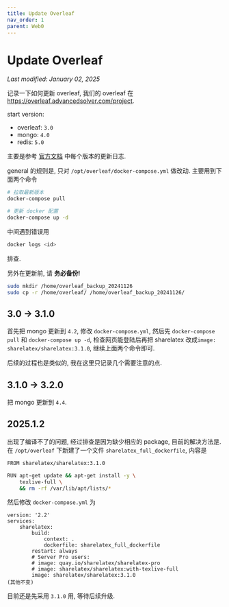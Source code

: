 ```yaml
---
title: Update Overleaf
nav_order: 1
parent: Web0
---
```


# Update Overleaf
*Last modified: January 02, 2025*

记录一下如何更新 overleaf, 我们的 overleaf 在 <https://overleaf.advancedsolver.com/project>.

start version:

- overleaf: `3.0`
- mongo: `4.0`
- redis: `5.0`

主要是参考 [官方文档](https://github.com/overleaf/overleaf/wiki#release-notes) 中每个版本的更新日志.

general 的规则是, 只对 `/opt/overleaf/docker-compose.yml` 做改动. 主要用到下面两个命令

``` bash
# 拉取最新版本
docker-compose pull

# 更新 docker 配置
docker-compose up -d

```

中间遇到错误用

``` bash
docker logs <id> 
```

排查.

另外在更新前, 请 **务必备份!**

``` bash
sudo mkdir /home/overleaf_backup_20241126
sudo cp -r /home/overleaf/ /home/overleaf_backup_20241126/
```

## 3.0 -> 3.1.0

首先把 mongo 更新到 `4.2`, 修改 `docker-compose.yml`, 然后先 `docker-compose pull` 和 `docker-compose up -d`, 检查网页能登陆后再把 sharelatex 改成`image: sharelatex/sharelatex:3.1.0`, 继续上面两个命令即可.

后续的过程也是类似的, 我在这里只记录几个需要注意的点.

## 3.1.0 -> 3.2.0

把 mongo 更新到 `4.4`.

## 2025.1.2

出现了编译不了的问题, 经过排查是因为缺少相应的 package, 目前的解决方法是. 在 `/opt/overleaf` 下新建了一个文件 `sharelatex_full_dockerfile`, 内容是

``` bash
FROM sharelatex/sharelatex:3.1.0

RUN apt-get update && apt-get install -y \
    texlive-full \
    && rm -rf /var/lib/apt/lists/*
```

然后修改 `docker-compose.yml` 为

``` text
version: '2.2'
services:
    sharelatex:
        build:
            context: .
            dockerfile: sharelatex_full_dockerfile
        restart: always
        # Server Pro users:
        # image: quay.io/sharelatex/sharelatex-pro
        # image: sharelatex/sharelatex:with-texlive-full
        image: sharelatex/sharelatex:3.1.0
(其他不变)
```

目前还是先采用 `3.1.0` 用, 等待后续升级.
